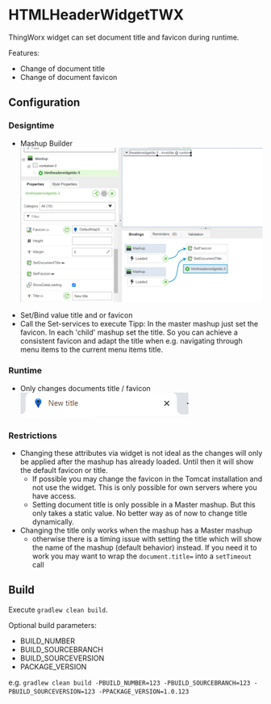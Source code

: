 # HTMLHeaderWidgetTWX

ThingWorx widget can set document title and favicon during runtime.

Features:
* Change of document title
* Change of document favicon

## Configuration
### Designtime
- Mashup  Builder  
![Mashup builder](/readme/builder.png?raw=true)
* Set/Bind value title and or favicon
* Call the Set-services to execute
Tipp: In the master mashup just set the favicon. In each 'child' mashup set the title. So you can achieve a consistent favicon and adapt the title when e.g. navigating through menu items to the current menu items title.

### Runtime
- Only changes documents title / favicon
![Runtime](/readme/runtime.png?raw=true)

### Restrictions
* Changing these attributes via widget is not ideal as the changes will only be applied after the mashup has already loaded. Until then it will show the default favicon or title.
   * If possible you may change the favicon in the Tomcat installation and not use the widget. This is only possible for own servers where you have access.
   * Setting document title is only possible in a Master mashup. But this only takes a static value. No better way as of now to change title dynamically.
* Changing the title only works when the mashup has a Master mashup
   * otherwise there is a timing issue with setting the title which will show the name of the mashup (default behavior) instead. If you need it to work you may want to wrap the `document.title=` into a `setTimeout` call

## Build

Execute `gradlew clean build`.

Optional build parameters:
* BUILD_NUMBER
* BUILD_SOURCEBRANCH
* BUILD_SOURCEVERSION
* PACKAGE_VERSION

e.g. `gradlew clean build -PBUILD_NUMBER=123 -PBUILD_SOURCEBRANCH=123 -PBUILD_SOURCEVERSION=123 -PPACKAGE_VERSION=1.0.123`